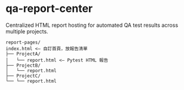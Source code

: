 # qa-report-center
Centralized HTML report hosting for automated QA test results across multiple projects.

```
report-pages/
index.html <– 自訂首頁，放報告清單
├── ProjectA/
│   └── report.html <– Pytest HTML 報告
├── ProjectB/
│   └── report.html
├── ProjectC/
└── └── report.html
```
